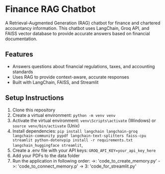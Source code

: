 # Finance RAG Chatbot

A Retrieval-Augmented Generation (RAG) chatbot for finance and chartered accountancy information. This chatbot uses LangChain, Groq API, and FAISS vector database to provide accurate answers based on financial documentation.

## Features
- Answers questions about financial regulations, taxes, and accounting standards
- Uses RAG to provide context-aware, accurate responses
- Built with LangChain, FAISS, and Streamlit

## Setup Instructions
1. Clone this repository
2. Create a virtual environment: `python -m venv venv`
3. Activate the virtual environment: `venv\Scripts\activate` (Windows) or `source venv/bin/activate` (Unix)
4. Install dependencies: `pip install langchain langchain-groq langchain-community pypdf langchain-text-splitters faiss-cpu streamlit python-dotenvpip install -r requirements.txt langchain_huggingface streamlit`,
5. Create a .env file with your API keys: `GROQ_API_KEY=your_api_key_here`
6. Add your PDFs to the data folder
7. Run the application in following order:
     ->: 'code_to_create_memory.py'
     ->: 'code_to_connect_memory.p'
     -> 3: 'code_for_streamlit.py'
